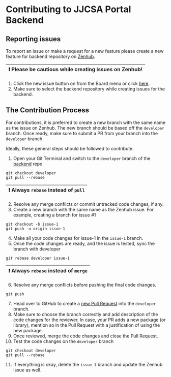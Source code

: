 # Contributing to JJCSA Portal Backend

## Reporting issues

To report an issue or make a request for a new feature please create a new feature for backend repository on [Zenhub](https://app.zenhub.com/).

| :exclamation:  Please be cautious while creating issues on Zenhub!   |
|----------------------------------------------------------------------|

1. Click the new issue button on from the Board menu or click [here](https://app.zenhub.com/workspaces/jjcsa-5ed1bcd022309703adc78079/issues/jjcsa/backend/new).
2. Make sure to select the backend repository while creating issues for the backend.


## The Contribution Process

For contributions, it is preferred to create a new branch with the same name as the issue on Zenhub. The new branch should be based off the `developer` branch. Once ready, make sure to submit a PR from your branch into the `developer` branch.

Ideally, these general steps should be followed to contribute.

1. Open your Git Terminal and switch to the `developer` branch of the [backend](https://github.com/JJCSA/backend) repo
```
git checkout developer
git pull --rebase
```
| :exclamation:  Always `rebase` instead of `pull`   |
|----------------------------------------------------|

2. Resolve any  merge conflicts or commit untracked code changes, if any.
3. Create a new branch with the same name as the Zenhub issue. For example, creating a branch for issue #1
```
git checkout -b issue-1
git push -u origin issue-1
```
4. Make all your code changes for issue-1 in the `issue-1` branch.
5. Once the code changes are ready, and the issue is tested, sync the branch with developer
```
git rebase developer issue-1
```
| :exclamation:  Always `rebase` instead of `merge`   |
|-----------------------------------------------------|

6. Resolve any merge conflicts before pushing the final code changes.
```
git push
```
7. Head over to GitHub to create a [new Pull Request](https://github.com/JJCSA/backend/compare/developer...) into the `developer` branch.
8. Make sure to choose the branch correctly and add description of the code changes for the reviewer.
   In case, your PR adds a new package (or library), mention so in the Pull Request with a justification of using the new package.
9. Once reviewed, merge the code changes and close the Pull Request.
10. Test the code changes on the `developer` branch
```
git checkout developer
git pull --rebase
```
11. If everything is okay, delete the `issue-1` branch and update the Zenhub issue as well.
